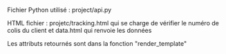 Fichier Python utilisé : project/api.py

HTML fichier : projetc/tracking.html qui se charge de vérifier le numéro de colis du client et data.html qui renvoie les données 

Les attributs retournés sont dans la fonction "render_template"
